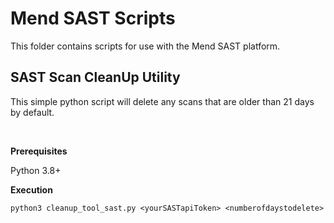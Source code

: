 # Mend SAST Scripts
This folder contains scripts for use with the Mend SAST platform.

## SAST Scan CleanUp Utility

This simple python script will delete any scans that are older than 21 days by default.

<br>

**Prerequisites**

Python 3.8+

**Execution**

```
python3 cleanup_tool_sast.py <yourSASTapiToken> <numberofdaystodelete>
```